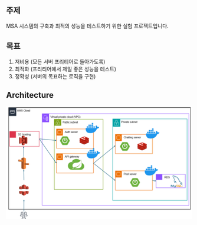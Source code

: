 ## 주제
MSA 시스템의 구축과 최적의 성능을 테스트하기 위한 실험 프로젝트입니다.

## 목표
1. 저비용 (모든 서버 프리티어로 돌아가도록)
2. 최적화 (프리티어에서 제일 좋은 성능을 테스트)
3. 정확성 (서버의 목표하는 로직을 구현)

## Architecture
![ ](../presentation/msa_test.png) 
